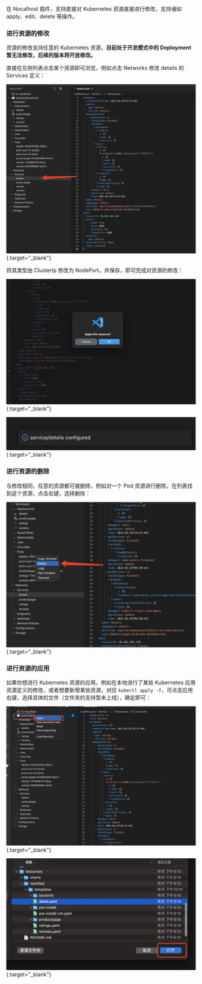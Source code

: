 在 Nocalhost 插件，支持直接对 Kubernetes 资源直接进行修改，支持诸如 apply、edit、delete 等操作。



### 进行资源的修改

资源的修改支持任意的 Kubernetes 资源，**目前处于开发模式中的 Deployment 暂无法修改，后续的版本将开放修改。**



直接在左侧列表点击某个资源即可浏览，例如点击 Networks 修改 details 的 Services 定义：

[ ![](../../assets/images/reference/edit-resource.png) ](../../assets/images/reference/edit-resource.png){:target="_blank"}


将其类型由 ClusterIp 修改为 NodePort，并保存，即可完成对资源的修改：

[ ![](../../assets/images/reference/edit-resource-confirm.png) ](../../assets/images/reference/edit-resource-confirm.png){:target="_blank"}

[ ![](../../assets/images/reference/edit-resource-confirm-2.png) ](../../assets/images/reference/edit-resource-confirm-2.png){:target="_blank"}



### 进行资源的删除

与修改相同，任意的资源都可被删除，例如对一个 Pod 资源进行删除，在列表找到这个资源，点击右键，选择删除：

[ ![](../../assets/images/reference/delete-resource.png) ](../../assets/images/reference/delete-resource.png){:target="_blank"}




### 进行资源的应用

如果你想进行 Kubernetes 资源的应用，例如在本地进行了某些 Kubernetes 应用资源定义的修改，或者想要新增某些资源，对应 `kubectl apply -f`，可点击应用右键，选择具体的文件（文件夹的支持暂未上线），确定即可：



[ ![](../../assets/images/reference/apply-resource.png) ](../../assets/images/reference/apply-resource.png){:target="_blank"}

[ ![](../../assets/images/reference/apply-resource-confirm.png) ](../../assets/images/reference/apply-resource-confirm.png){:target="_blank"}

